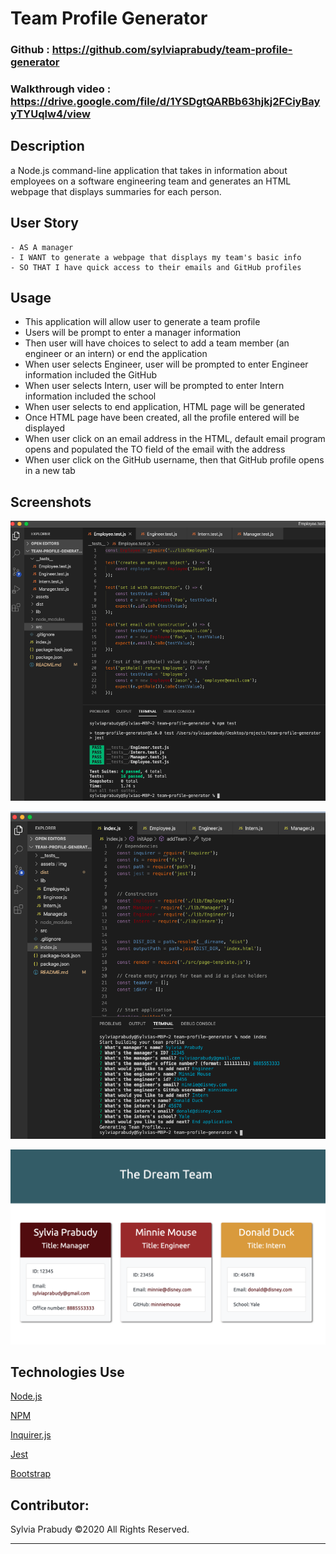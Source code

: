 # Team Profile Generator

### Github : https://github.com/sylviaprabudy/team-profile-generator

### Walkthrough video : https://drive.google.com/file/d/1YSDgtQARBb63hjkj2FCiyBayyTYUqlw4/view

## Description
a Node.js command-line application that takes in information about employees on a software engineering team and generates an HTML webpage that displays summaries for each person.


## User Story
```
- AS A manager
- I WANT to generate a webpage that displays my team's basic info
- SO THAT I have quick access to their emails and GitHub profiles
```


## Usage
- This application will allow user to generate a team profile
- Users will be prompt to enter a manager information
- Then user will have choices to select to add a team member (an engineer or an intern) or end the application
- When user selects Engineer, user will be prompted to enter Engineer information included the GitHub
- When user selects Intern, user will be prompted to enter Intern information included the school
- When user selects to end application, HTML page will be generated
- Once HTML page have been created, all the profile entered will be displayed
- When user click on an email address in the HTML, default email program opens and populated the TO field of the email with the address
- When user click on the GitHub username, then that GitHub profile opens in a new tab


## Screenshots
![](assets/img/npmtest-vscode.png)

![](assets/img/nodeindex-vscode.png)

![](assets/img/output-html.png)


## Technologies Use
<p><a href="https://nodejs.org/">Node.js</a></p>
<p><a href="https://www.npmjs.com/">NPM</a></p>
<p><a href="https://www.npmjs.com/package/inquirer">Inquirer.js</a></p>
<p><a href="https://www.npmjs.com/package/jest">Jest</a></p>
<p><a href="https://getbootstrap.com/">Bootstrap</a></p>


## Contributor:
Sylvia Prabudy ©2020 All Rights Reserved.
- - -

